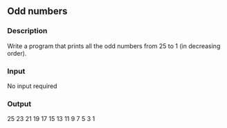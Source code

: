 ## Odd numbers

### Description

Write a program that prints all the odd numbers from 25 to 1 (in decreasing order).

### Input

No input required

### Output

25 23 21 19 17 15 13 11 9 7 5 3 1

